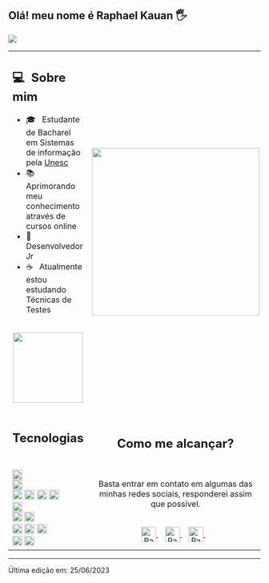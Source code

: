 ## Olá! meu nome é Raphael Kauan 🖐️

![](https://komarev.com/ghpvc/?username=raphaelkauan-taabann&color=0069b4)

<table>
  <tr>
    <td>
      <h2> 💻 &nbsp;Sobre mim </h2>
       <ul>
        <li>🎓 &nbsp; Estudante de Bacharel em Sistemas de informação pela <a href="https://www.unescnet.br/">Unesc</a></li>
        <li>📚 &nbsp; Aprimorando meu conhecimento através de cursos online </li>
        <li>🎩 &nbsp; Desenvolvedor Jr </li>
        <li>☕ &nbsp; Atualmente estou estudando Técnicas de Testes </li>
       </ul>
       <p align="center">
         <br>
        <img height="140em" src="https://github-readme-stats.vercel.app/api?username=raphaelkauan&show_icons=true&theme=darcula"/>
        </p>
    </td>
    <td>
     <p align="center">
        <img height="335em" src="https://camo.githubusercontent.com/2e741b32e7c4309e446ea21a41818de94eb7a756f0a44ff2b787503e5267941d/68747470733a2f2f7777772e616c7572612e636f6d2e62722f61727469676f732f6173736574732f636f6d6f2d63726961722d756d2d726561646d652d706172612d7365752d70657266696c2d6769746875622f696d6167656d31342e676966"/>
     </p>
    </td>
  </tr>
  <tr>
   <td>
     <h2> Tecnologias &nbsp; </h2>
     <img height="20em" src="https://img.shields.io/badge/Java-ED8B00?style=for-the-badge&logo=openjdk&logoColor=white"/>
     <br>
     <img height="20em" src="https://img.shields.io/badge/Spring-6DB33F?style=for-the-badge&logo=spring&logoColor=white"/>
     <br>
     <img height="20em" src="https://img.shields.io/badge/HTML5-E34F26?style=for-the-badge&logo=html5&logoColor=white"/>
     <img height="20em" src="https://img.shields.io/badge/CSS3-1572B6?style=for-the-badge&logo=css3&logoColor=white"/>
     <img height="20em" src="https://img.shields.io/badge/JavaScript-323330?style=for-the-badge&logo=javascript&logoColor=F7DF1E"/>
     <img height="20em" src="https://img.shields.io/badge/Bootstrap-563D7C?style=for-the-badge&logo=bootstrap&logoColor=white"/>
     <br>
     <img height="20em" src="https://img.shields.io/badge/Figma-F24E1E?style=for-the-badge&logo=figma&logoColor=white"/>
     <br>
     <img height="20em" src="https://img.shields.io/badge/MySQL-005C84?style=for-the-badge&logo=mysql&logoColor=white"/>
     <img height="20em" src="https://img.shields.io/badge/PostgreSQL-316192?style=for-the-badge&logo=postgresql&logoColor=white"/>
     <br>
     <img height="20em" src="https://img.shields.io/badge/Visual_Studio_Code-0078D4?style=for-the-badge&logo=visual%20studio%20code&logoColor=white"/>
     <img height="20em" src="https://img.shields.io/badge/Eclipse-2C2255?style=for-the-badge&logo=eclipse&logoColor=white"/>
     <img height="20em" src="https://img.shields.io/badge/apache%20netbeans-1B6AC6?style=for-the-badge&logo=apache%20netbeans%20IDE&logoColor=white"/>
     <br>
     <img height="20em" src="https://img.shields.io/badge/Windows-0078D6?style=for-the-badge&logo=windows&logoColor=white"/>
     <img height="20em" src="https://img.shields.io/badge/NVIDIA-GTX1650-76B900?style=for-the-badge&logo=nvidia&logoColor=white"/>
   </td>
   <td>
    <div align="center">
      <h2><b>Como me alcançar?</b></h2>
      <br>
      <p>Basta entrar em contato em algumas das minhas redes sociais, responderei assim que possível.</p>
      <br>
      <a href="https://www.instagram.com/fantecellerapha/" target="_blank">
      <img align="center" alt="Raphael Kauan | Instagram" width="30em" src="https://img.icons8.com/3d-fluency/256/instagram-new.png" />
      </a> &nbsp;&nbsp;
      <a href="mailto:raphaelkauanoficial@gmail.com" >
      <img align="center" alt="Raphael Kauan | Gmail" width="30em" src="https://img.icons8.com/3d-fluency/256/gmail.png" />
      </a> &nbsp;&nbsp;
      <a href="https://www.linkedin.com/in/raphaelkauan/" >
      <img align="center" alt="Raphael Kauan | LinkedIn" width="30em" src="https://img.icons8.com/3d-fluency/1x/linkedin.png" />
      </a> &nbsp;&nbsp;
      <br>
    </div>
   </td>
  </tr>
</table>

---

Última edição em: 25/06/2023
